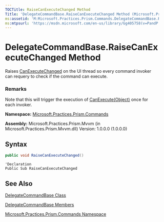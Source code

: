 ```yaml
---
TOCTitle: RaiseCanExecuteChanged Method
Title: 'DelegateCommandBase.RaiseCanExecuteChanged Method (Microsoft.Practices.Prism.Commands)'
ms:assetid: 'M:Microsoft.Practices.Prism.Commands.DelegateCommandBase.RaiseCanExecuteChanged'
ms:mtpsurl: 'https://msdn.microsoft.com/en-us/library/Gg405758(v=PandP.50)'
---
```


# DelegateCommandBase.RaiseCanExecuteChanged Method

Raises [CanExecuteChanged](https://msdn.microsoft.com/en-us/library/microsoft.practices.prism.commands.delegatecommandbase.canexecutechanged(v=pandp.50)) on the UI thread so every command invoker can requery to check if the command can execute.

### Remarks

Note that this will trigger the execution of [CanExecute(Object)](https://msdn.microsoft.com/en-us/library/microsoft.practices.prism.commands.delegatecommandbase.canexecute(v=pandp.50)) once for each invoker.

**Namespace:** [Microsoft.Practices.Prism.Commands](https://msdn.microsoft.com/en-us/library/microsoft.practices.prism.commands(v=pandp.50))

**Assembly:** Microsoft.Practices.Prism.Mvvm (in Microsoft.Practices.Prism.Mvvm.dll) Version: 1.0.0.0 (1.0.0.0)

## Syntax

```C#
public void RaiseCanExecuteChanged()
```

```VB
'Declaration
Public Sub RaiseCanExecuteChanged
```

## See Also

[DelegateCommandBase Class](https://msdn.microsoft.com/en-us/library/microsoft.practices.prism.commands.delegatecommandbase(v=pandp.50))

[DelegateCommandBase Members](https://msdn.microsoft.com/en-us/library/microsoft.practices.prism.commands.delegatecommandbase_members(v=pandp.50))

[Microsoft.Practices.Prism.Commands Namespace](https://msdn.microsoft.com/en-us/library/microsoft.practices.prism.commands(v=pandp.50))